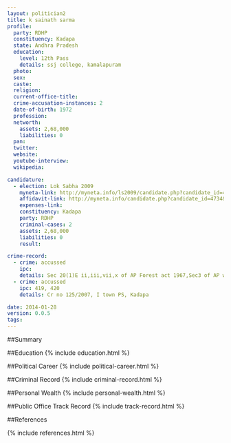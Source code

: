 ```yaml
---
layout: politician2
title: k sainath sarma
profile: 
  party: RDHP
  constituency: Kadapa
  state: Andhra Pradesh
  education: 
    level: 12th Pass
    details: ssj college, kamalapuram
  photo: 
  sex: 
  caste: 
  religion: 
  current-office-title: 
  crime-accusation-instances: 2
  date-of-birth: 1972
  profession: 
  networth: 
    assets: 2,68,000
    liabilities: 0
  pan: 
  twitter: 
  website: 
  youtube-interview: 
  wikipedia: 

candidature: 
  - election: Lok Sabha 2009
    myneta-link: http://myneta.info/ls2009/candidate.php?candidate_id=4734
    affidavit-link: http://myneta.info/candidate.php?candidate_id=4734&scan=original
    expenses-link: 
    constituency: Kadapa 
    party: RDHP
    criminal-cases: 2
    assets: 2,68,000
    liabilities: 0
    result:  

crime-record: 
  - crime: accussed
    ipc: 
    details: Sec 20(1)E ii,iii,vii,x of AP Forest act 1967,Sec3 of AP wood and sandalwood transport registration, Cr No 48/2007 
  - crime: accussed
    ipc: 419, 420
    details: Cr no 125/2007, I town PS, Kadapa 

date: 2014-01-28
version: 0.0.5
tags: 
---
```

##Summary


##Education
{% include education.html %}


##Political Career
{% include political-career.html %}


##Criminal Record
{% include criminal-record.html %}


##Personal Wealth
{% include personal-wealth.html %}


##Public Office Track Record
{% include track-record.html %}


##References


{% include references.html %}